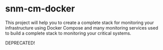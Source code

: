 # snm-cm-docker
This project will help you to create a complete stack for monitoring your infrastructure using Docker Compose and many monitoring services used to build a complete stack to monitoring your critical systems.


DEPRECATED!
